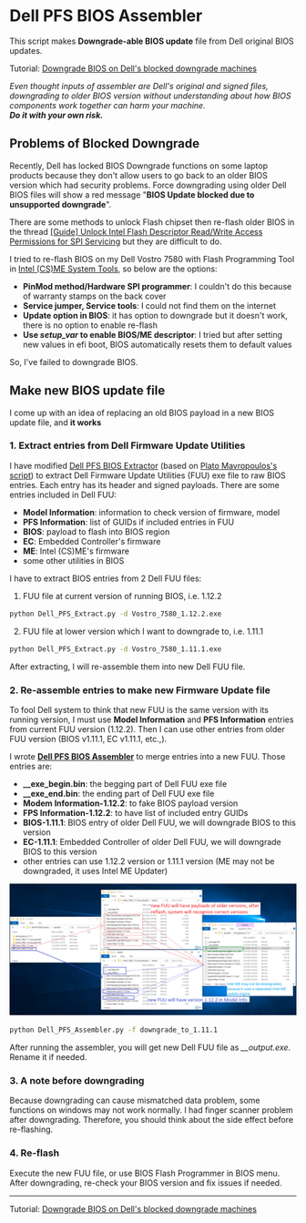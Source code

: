 # Dell PFS BIOS Assembler
This script makes **Downgrade-able BIOS update** file from Dell original BIOS updates.  

Tutorial: [Downgrade BIOS on Dell's blocked downgrade machines][0]  

*Even thought inputs of assembler are Dell's original and signed files, downgrading to older BIOS version without understanding about how BIOS components work together can harm your machine.*  
***Do it with your own risk.***

## Problems of Blocked Downgrade
Recently, Dell has locked BIOS Downgrade functions on some laptop products because they don't allow users to go back to an older BIOS version which had security problems.
Force downgrading using older Dell BIOS files will show a red message "**BIOS Update blocked due to unsupported downgrade**".  

There are some methods to unlock Flash chipset then re-flash older BIOS in the thread [[Guide] Unlock Intel Flash Descriptor Read/Write Access Permissions for SPI Servicing][1] but they are difficult to do.

I tried to re-flash BIOS on my Dell Vostro 7580 with Flash Programming Tool in [Intel (CS)ME System Tools][2], so below are the options:
* **PinMod method/Hardware SPI programmer**: I couldn't do this because of warranty stamps on the back cover
* **Service jumper, Service tools**: I could not find them on the internet
* **Update option in BIOS**: it has option to downgrade but it doesn't work, there is no option to enable re-flash
* **Use *setup_var* to enable BIOS/ME descriptor**: I tried but after setting new values in efi boot, BIOS automatically resets them to default values

So, I've failed to downgrade BIOS.

## Make new BIOS update file 
I come up with an idea of replacing an old BIOS payload in a new BIOS update file, and **it works**

### 1. Extract entries from Dell Firmware Update Utilities
I have modified [Dell PFS BIOS Extractor][3] (based on [Plato Mavropoulos's script][4]) to extract Dell Firmware Update Utilities (FUU) exe file to raw BIOS entries. Each entry has its header and signed payloads.
There are some entries included in Dell FUU: 
* **Model Information**: information to check version of firmware, model
* **PFS Information**: list of GUIDs if included entries in FUU
* **BIOS**: payload to flash into BIOS region
* **EC**: Embedded Controller's firmware
* **ME**: Intel (CS)ME's firmware
* some other utilities in BIOS

I have to extract BIOS entries from 2 Dell FUU files:
1. FUU file at current version of running BIOS, i.e. 1.12.2
```sh
python Dell_PFS_Extract.py -d Vostro_7580_1.12.2.exe
```
2. FUU file at lower version which I want to downgrade to, i.e. 1.11.1 
```sh
python Dell_PFS_Extract.py -d Vostro_7580_1.11.1.exe
```
After extracting, I will re-assemble them into new Dell FUU file.

### 2. Re-assemble entries to make new Firmware Update file
To fool Dell system to think that new FUU is the same version with its running version, I must use **Model Information** and **PFS Information** entries from current FUU version (1.12.2).
Then I can use other entries from older FUU version (BIOS v1.11.1, EC v1.11.1, etc.,).

I wrote [**Dell PFS BIOS Assembler**][3] to merge entries into a new FUU. Those entries are:
* **__exe_begin.bin**: the begging part of Dell FUU exe file
* **__exe_end.bin**: the ending part of Dell FUU exe file
* **Modem Information-1.12.2**: to fake BIOS payload version
* **FPS Information-1.12.2**: to have list of included entry GUIDs
* **BIOS-1.11.1**: BIOS entry of older Dell FUU, we will downgrade BIOS to this version
* **EC-1.11.1**: Embedded Controller of older Dell FUU, we will downgrade BIOS to this version
* other entries can use 1.12.2 version or 1.11.1 version (ME may not be downgraded, it uses Intel ME Updater)

![files.png](files.PNG)

```sh
python Dell_PFS_Assembler.py -f downgrade_to_1.11.1
```
After running the assembler, you will get new Dell FUU file as *__output.exe*. Rename it if needed.

### 3. A note before downgrading
Because downgrading can cause mismatched data problem, some functions on windows may not work normally. I had finger scanner problem after downgrading.
Therefore, you should think about the side effect before re-flashing.

### 4. Re-flash
Execute the new FUU file, or use BIOS Flash Programmer in BIOS menu. After downgrading, re-check your BIOS version and fix issues if needed.

---
Tutorial: [Downgrade BIOS on Dell's blocked downgrade machines][0]

[0]: https://youtu.be/7zFAU9DKmVk
[1]: https://www.win-raid.com/t3553f39-Guide-Unlock-Intel-Flash-Descriptor-Read-Write-Access-Permissions-for-SPI-Servicing.html
[2]: https://www.win-raid.com/t596f39-Intel-Management-Engine-Drivers-Firmware-amp-System-Tools.html
[3]: https://github.com/vuquangtrong/Dell-PFS-BIOS-Assembler
[4]: https://github.com/platomav/BIOSUtilities
